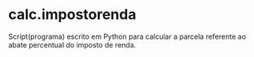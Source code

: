 # calc.impostorenda
Script(programa) escrito em Python para calcular a parcela referente ao abate percentual do imposto de renda.
